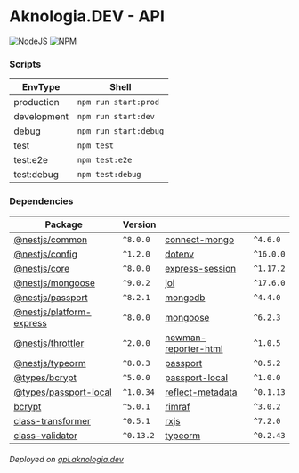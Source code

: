 # Aknologia.DEV - API

<!-- BADGE START -->

![NodeJS](https://img.shields.io/badge/node-%5E16.8.0-brightgreen) ![NPM](https://img.shields.io/badge/npm-%5E8.4.1-blue)

<!-- BADGE END -->

### Scripts

| EnvType     | Shell                 |
| ----------- | --------------------- |
| production  | `npm run start:prod`  |
| development | `npm run start:dev`   |
| debug       | `npm run start:debug` |
| test        | `npm test`            |
| test:e2e    | `npm test:e2e`        |
| test:debug  | `npm test:debug`      |

### Dependencies

<!-- START -->

| Package                                                                            | Version   |                                                                            |           |
| ---------------------------------------------------------------------------------- | --------- | -------------------------------------------------------------------------- | --------- |
| [@nestjs/common](https://www.npmjs.com/package/@nestjs/common)                     | `^8.0.0`  | [connect-mongo](https://www.npmjs.com/package/connect-mongo)               | `^4.6.0`  |
| [@nestjs/config](https://www.npmjs.com/package/@nestjs/config)                     | `^1.2.0`  | [dotenv](https://www.npmjs.com/package/dotenv)                             | `^16.0.0` |
| [@nestjs/core](https://www.npmjs.com/package/@nestjs/core)                         | `^8.0.0`  | [express-session](https://www.npmjs.com/package/express-session)           | `^1.17.2` |
| [@nestjs/mongoose](https://www.npmjs.com/package/@nestjs/mongoose)                 | `^9.0.2`  | [joi](https://www.npmjs.com/package/joi)                                   | `^17.6.0` |
| [@nestjs/passport](https://www.npmjs.com/package/@nestjs/passport)                 | `^8.2.1`  | [mongodb](https://www.npmjs.com/package/mongodb)                           | `^4.4.0`  |
| [@nestjs/platform-express](https://www.npmjs.com/package/@nestjs/platform-express) | `^8.0.0`  | [mongoose](https://www.npmjs.com/package/mongoose)                         | `^6.2.3`  |
| [@nestjs/throttler](https://www.npmjs.com/package/@nestjs/throttler)               | `^2.0.0`  | [newman-reporter-html](https://www.npmjs.com/package/newman-reporter-html) | `^1.0.5`  |
| [@nestjs/typeorm](https://www.npmjs.com/package/@nestjs/typeorm)                   | `^8.0.3`  | [passport](https://www.npmjs.com/package/passport)                         | `^0.5.2`  |
| [@types/bcrypt](https://www.npmjs.com/package/@types/bcrypt)                       | `^5.0.0`  | [passport-local](https://www.npmjs.com/package/passport-local)             | `^1.0.0`  |
| [@types/passport-local](https://www.npmjs.com/package/@types/passport-local)       | `^1.0.34` | [reflect-metadata](https://www.npmjs.com/package/reflect-metadata)         | `^0.1.13` |
| [bcrypt](https://www.npmjs.com/package/bcrypt)                                     | `^5.0.1`  | [rimraf](https://www.npmjs.com/package/rimraf)                             | `^3.0.2`  |
| [class-transformer](https://www.npmjs.com/package/class-transformer)               | `^0.5.1`  | [rxjs](https://www.npmjs.com/package/rxjs)                                 | `^7.2.0`  |
| [class-validator](https://www.npmjs.com/package/class-validator)                   | `^0.13.2` | [typeorm](https://www.npmjs.com/package/typeorm)                           | `^0.2.43` |

<!-- END -->

###### Deployed on [api.aknologia.dev](https://api.aknologia.dev)
